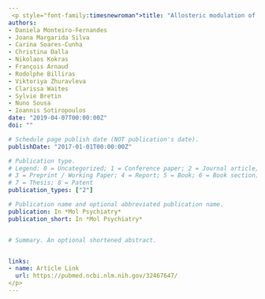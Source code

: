 ```yaml
---
 <p style="font-family:timesnewroman">title: "Allosteric modulation of AMPA receptors counteracts Tau-related excitotoxic synaptic signaling and memory deficits in stress- and Aβ-evoked hippocampal pathology. "
authors:
- Daniela Monteiro-Fernandes
- Joana Margarida Silva
- Carina Soares-Cunha
- Christina Dalla
- Nikolaos Kokras
- François Arnaud
- Rodolphe Billiras
- Viktoriya Zhuravleva
- Clarissa Waites
- Sylvie Bretin
- Nuno Sousa
- Ioannis Sotiropoulos
date: "2019-04-07T00:00:00Z"
doi: ""

# Schedule page publish date (NOT publication's date).
publishDate: "2017-01-01T00:00:00Z"

# Publication type.
# Legend: 0 = Uncategorized; 1 = Conference paper; 2 = Journal article;
# 3 = Preprint / Working Paper; 4 = Report; 5 = Book; 6 = Book section;
# 7 = Thesis; 8 = Patent
publication_types: ["2"]

# Publication name and optional abbreviated publication name.
publication: In *Mol Psychiatry*
publication_short: In *Mol Psychiatry*


# Summary. An optional shortened abstract.


links:
- name: Article Link
  url: https://pubmed.ncbi.nlm.nih.gov/32467647/
</p>
---
```

